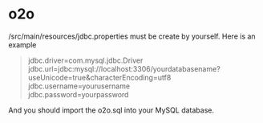 # o2o

/src/main/resources/jdbc.properties must be create by yourself.
Here is an example

> jdbc.driver=com.mysql.jdbc.Driver </br>
> jdbc.url=jdbc:mysql://localhost:3306/yourdatabasename?useUnicode=true&characterEncoding=utf8 </br>
> jdbc.username=yourusername </br>
> jdbc.password=yourpassword </br>

And you should import the o2o.sql into your MySQL database.